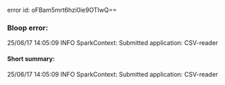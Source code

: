 error id: oFBam5mrt6hzi0ie9OTIwQ==
### Bloop error:

25/06/17 14:05:09 INFO SparkContext: Submitted application: CSV-reader
#### Short summary: 

25/06/17 14:05:09 INFO SparkContext: Submitted application: CSV-reader